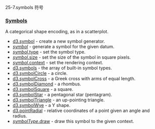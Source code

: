 25-7.symbols 符号

### [](https://github.com/d3/d3/blob/main/API.md#symbols)[Symbols](https://github.com/d3/d3-shape/blob/v3.0.1/README.md#symbols)

A categorical shape encoding, as in a scatterplot.

-   [d3.symbol](https://github.com/d3/d3-shape/blob/v3.0.1/README.md#symbol) - create a new symbol generator.
-   [*symbol*](https://github.com/d3/d3-shape/blob/v3.0.1/README.md#_symbol) - generate a symbol for the given datum.
-   [*symbol*.type](https://github.com/d3/d3-shape/blob/v3.0.1/README.md#symbol_type) - set the symbol type.
-   [*symbol*.size](https://github.com/d3/d3-shape/blob/v3.0.1/README.md#symbol_size) - set the size of the symbol in square pixels.
-   [*symbol*.context](https://github.com/d3/d3-shape/blob/v3.0.1/README.md#symbol_context) - set the rendering context.
-   [d3.symbols](https://github.com/d3/d3-shape/blob/v3.0.1/README.md#symbols) - the array of built-in symbol types.
-   [d3.symbolCircle](https://github.com/d3/d3-shape/blob/v3.0.1/README.md#symbolCircle) - a circle.
-   [d3.symbolCross](https://github.com/d3/d3-shape/blob/v3.0.1/README.md#symbolCross) - a Greek cross with arms of equal length.
-   [d3.symbolDiamond](https://github.com/d3/d3-shape/blob/v3.0.1/README.md#symbolDiamond) - a rhombus.
-   [d3.symbolSquare](https://github.com/d3/d3-shape/blob/v3.0.1/README.md#symbolSquare) - a square.
-   [d3.symbolStar](https://github.com/d3/d3-shape/blob/v3.0.1/README.md#symbolStar) - a pentagonal star (pentagram).
-   [d3.symbolTriangle](https://github.com/d3/d3-shape/blob/v3.0.1/README.md#symbolTriangle) - an up-pointing triangle.
-   [d3.symbolWye](https://github.com/d3/d3-shape/blob/v3.0.1/README.md#symbolWye) - a Y shape.
-   [d3.pointRadial](https://github.com/d3/d3-shape/blob/v3.0.1/README.md#pointRadial) - relative coordinates of a point given an angle and radius.
-   [*symbolType*.draw](https://github.com/d3/d3-shape/blob/v3.0.1/README.md#symbolType_draw) - draw this symbol to the given context.